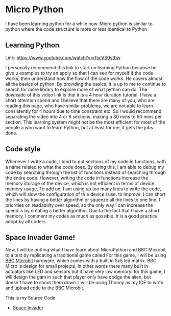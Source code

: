 # Micro Python
I have been learning python for a while now. Micro python is similar to python where the code structure is more or less identical to Python
## Learning Python
Link: https://www.youtube.com/watch?v=rfscVS0vtbw

I personally recommend this link to start on learning Python because he give u examples to try an apply so that I can see for myself if the code works, then understand how the flow of the code works. He covers almost all the basics of python. By providing the basics, it is up to me to continue to search for more library to explore more of what python can do. The downside of this video link is that it is a 4 hour duration tutorial. I have a short attention spend and I believe that there are many of you, who are reading this page, who have similar problems, we are not able to learn consistently for 4 hours due to time constraint etc. So I would recommend separating the video into 4 or 8 sections, making a 30 mins to 60 mins per section. This learning system might not be the most efficient for most of the people a who want to learn Python, but at least for me, it gets the jobs done.

## Code style
Whenever I write a code, I tend to put sections of my code in functions, with a name related to what the code does. By doing this, I am able to debug my code by searching through the list of functions instead of searching through the entire code. However, writing the code in functions increase the memory storage of the device, which is not efficient in terms of device memory usage. To add on, I am using up too many lines to write the code, which will slow the configuration of th e device I use. to improve, I can short the lines by having a better algorithm or squeeze all the lines to one line. I priorities on readability over speed, so the only way I can increase the speed is by creating a better algorithm.
Due to the fact that I have a short memory, I comment my codes as much as possible. It is a good practice adopt by all coders.


## Space Invader Game!
Now, I will be putting what I have learn about MicroPython and BBC Microbit to a test by replicating a traditional game called
For this game, I will be using [BBC Microbit](https://microbit.org/) hardware, which comes with a built in 5x5 led matrix.
BBC Micro is design for small projects, in other words there many built in actuators like LED and sensors but it have very low memory. for this game, I will design the gam in such that player only have dodge the alien, but doesn't have to shoot them down. I will be using Thonny as my IDE to write and upload code to the BBC Microbit.

This is my Source Code
* [Space Invader](https://github.com/hamtamSP/JAV2/blob/master/Vincent_Adventure/Weekly/Source_code/SpaceInvader.md)
